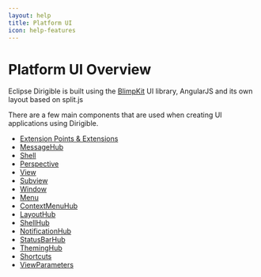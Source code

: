 ```yaml
---
layout: help
title: Platform UI
icon: help-features
---
```


Platform UI Overview
===

Eclipse Dirigible is built using the [BlimpKit](https://dirigiblelabs.github.io/BlimpKit/) UI library, AngularJS and its own layout based on split.js

There are a few main components that are used when creating UI applications using Dirigible.

* [Extension Points & Extensions](../development/extensions/)
* [MessageHub](../concepts/message-hub/)
* [Shell](shell)
* [Perspective](perspective)
* [View](view)
* [Subview](subview)
* [Window](window)
* [Menu](menu)
* [ContextMenuHub](context-menu)
* [LayoutHub](layout)
* [ShellHub](shell)
* [NotificationHub](notification)
* [StatusBarHub](status-bar)
* [ThemingHub](themes)
* [Shortcuts](shortcuts)
* [ViewParameters](viewParameters)